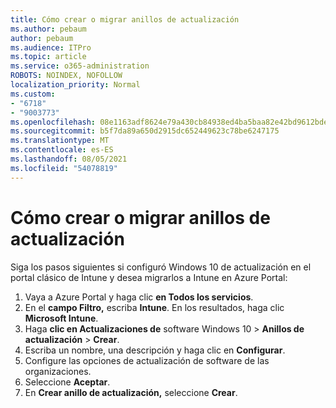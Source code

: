 ```yaml
---
title: Cómo crear o migrar anillos de actualización
ms.author: pebaum
author: pebaum
ms.audience: ITPro
ms.topic: article
ms.service: o365-administration
ROBOTS: NOINDEX, NOFOLLOW
localization_priority: Normal
ms.custom:
- "6718"
- "9003773"
ms.openlocfilehash: 08e1163adf8624e79a430cb84938ed4ba5baa82e42bd9612bde8ad18efd0b3cb
ms.sourcegitcommit: b5f7da89a650d2915dc652449623c78be6247175
ms.translationtype: MT
ms.contentlocale: es-ES
ms.lasthandoff: 08/05/2021
ms.locfileid: "54078819"
---
```

# <a name="how-to-create-or-migrate-update-rings"></a>Cómo crear o migrar anillos de actualización

Siga los pasos siguientes si configuró Windows 10 de actualización en el portal clásico de Intune y desea migrarlos a Intune en Azure Portal:

1. Vaya a Azure Portal y haga clic **en Todos los servicios**.
2. En el **campo Filtro,** escriba **Intune**. En los resultados, haga clic **Microsoft Intune**.
3. Haga **clic en Actualizaciones de** software Windows 10  >  **Anillos de actualización**  >  **Crear**.
4. Escriba un nombre, una descripción y haga clic en **Configurar**.
5. Configure las opciones de actualización de software de las organizaciones.
6. Seleccione **Aceptar**.
7. En **Crear anillo de actualización,** seleccione **Crear**.

